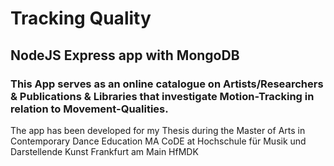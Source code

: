# Tracking Quality

## NodeJS Express app with MongoDB

### This App serves as an online catalogue on Artists/Researchers & Publications & Libraries that investigate __Motion-Tracking__ in relation to __Movement-Qualities__. 
The app has been developed for my Thesis during the Master of Arts in Contemporary Dance Education MA CoDE
at Hochschule für Musik und Darstellende Kunst Frankfurt am Main HfMDK
